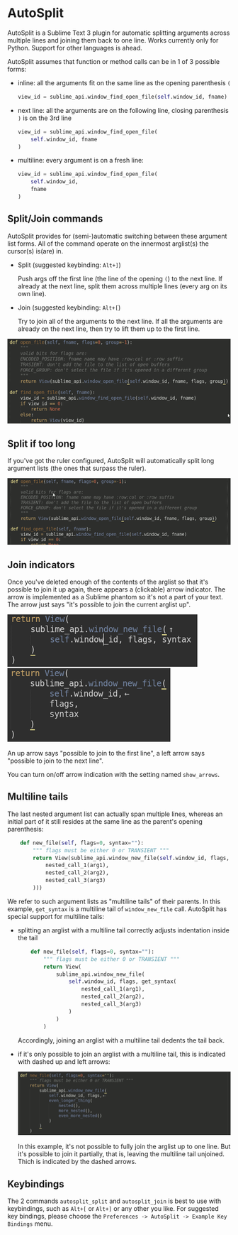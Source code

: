 # AutoSplit

AutoSplit is a Sublime Text 3 plugin for automatic splitting arguments across multiple lines and joining them back to one line. Works currently only for Python. Support for other languages is ahead.

AutoSplit assumes that function or method calls can be in 1 of 3 possible forms:

* inline: all the arguments fit on the same line as the opening parenthesis `(`
    ```python
    view_id = sublime_api.window_find_open_file(self.window_id, fname)
    ```

* next line: all the arguments are on the following line, closing parenthesis `)` is on the 3rd line
    ```python
    view_id = sublime_api.window_find_open_file(
        self.window_id, fname
    )
    ```

* multiline: every argument is on a fresh line:
    ```python
    view_id = sublime_api.window_find_open_file(
        self.window_id,
        fname
    )
    ```

## Split/Join commands

AutoSplit provides for (semi-)automatic switching between these argument list forms. All of the command operate on the innermost arglist(s) the cursor(s) is(are) in.


* Split (suggested keybinding: `Alt+]`)

    Push args off the first line (the line of the opening `(`) to the next line. If already at the next line, split them across multiple lines (every arg on its own line).

* Join (suggested keybinding: `Alt+[`)

    Try to join all of the arguments to the next line. If all the arguments are already on the next line, then try to lift them up to the first line.


![split-join animation](screen/split-join.gif)


## Split if too long

If you've got the ruler configured, AutoSplit will automatically split long argument lists (the ones that surpass the ruler).

![typing animation](screen/typing.gif)


## Join indicators

Once you've deleted enough of the contents of the arglist so that it's possible to join it up again, there appears a (clickable) arrow indicator. The arrow is implemented as a Sublime phantom so it's not a part of your text. The arrow just says "it's possible to join the current arglist up".

![join arrow up](screen/arrow-up.png)
![join arrow left](screen/arrow-left.png)

An up arrow says "possible to join to the first line", a left arrow says "possible to join to the next line".

You can turn on/off arrow indication with the setting named `show_arrows`.


## Multiline tails

The last nested argument list can actually span multiple lines, whereas an initial part of it still resides at the same line as the parent's opening parenthesis:

```python
    def new_file(self, flags=0, syntax=""):
        """ flags must be either 0 or TRANSIENT """
        return View(sublime_api.window_new_file(self.window_id, flags, get_syntax(
            nested_call_1(arg1),
            nested_call_2(arg2),
            nested_call_3(arg3)
        )))
```

We refer to such argument lists as "multiline tails" of their parents. In this example, `get_syntax` is a multiline tail of `window_new_file` call.  AutoSplit has special support for multiline tails:

* splitting an arglist with a multiline tail correctly adjusts indentation inside the tail

    ```python
        def new_file(self, flags=0, syntax=""):
            """ flags must be either 0 or TRANSIENT """
            return View(
                sublime_api.window_new_file(
                    self.window_id, flags, get_syntax(
                        nested_call_1(arg1),
                        nested_call_2(arg2),
                        nested_call_3(arg3)
                    )
                )
            )
    ```
    Accordingly, joining an arglist with a multiline tail dedents the tail back.

* if it's only possible to join an arglist with a multiline tail, this is indicated with dashed up and left arrows:

    ![typing animation](screen/split-join-dashed-arrow.gif)

    In this example, it's not possible to fully join the arglist up to one line. But it's possible to join it partially, that is, leaving the multiline tail unjoined. Thich is indicated by the dashed arrows.


## Keybindings

The 2 commands `autosplit_split` and `autosplit_join` is best to use with keybindings, such as `Alt+[` or `Alt+]` or any other you like. For suggested key bindings, please choose the `Preferences -> AutoSplit -> Example Key Bindings` menu.